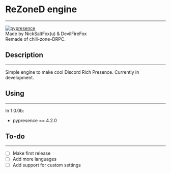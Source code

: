 # ReZoneD engine 
------  
[![pypresence](https://img.shields.io/badge/using-pypresence-00bb88.svg?style=for-the-badge&logo=discord&logoWidth=20)](https://github.com/qwertyquerty/pypresence)  
Made by NickSaltFox(u) & DevilFireFox  
Remade of chill-zone-DRPC.  

## Description
------
Simple engine to make cool Discord Rich Presence.
Currently in development.
  
## Using
------
In 1.0.0b:
 - pypresence == 4.2.0 

## To-do
------
- [ ] Make first release
- [ ] Add more languages
- [ ] Add support for custom settings

